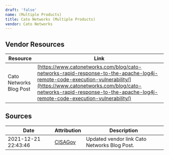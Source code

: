 ```yaml
---
draft: 'false'
name: (Multiple Products)
title: Cato Networks (Multiple Products)
vendor: Cato Networks
---
```


## Vendor Resources
| Resource | Link |
| --- | --- |
| Cato Networks Blog Post | [https://www.catonetworks.com/blog/cato-networks-rapid-response-to-the-apache-log4j-remote-code-execution-vulnerability/](https://www.catonetworks.com/blog/cato-networks-rapid-response-to-the-apache-log4j-remote-code-execution-vulnerability/) |



## Sources
| Date | Attribution | Description |
| --- | --- | --- |
| 2021-12-21 22:43:46 | [CISAGov](https://raw.githubusercontent.com/cisagov/log4j-affected-db/develop/README.md) | Updated vendor link Cato Networks Blog Post.  |
